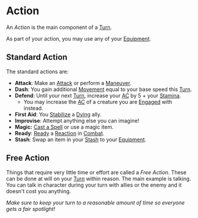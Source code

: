 # Action

An *Action* is the main component of a [Turn](Turn.md).

As part of your action, you may use any of your [Equipment](../../Player%20Characters/Inventory/Equipment.md).

## Standard Action

The standard actions are:

- **Attack**: Make an [Attack](../Combat/Attack.md) or perform a [Maneuver](../Combat/Maneuver.md).
- **Dash**: You gain additional [Movement](../Combat/Movement.md) equal to your base speed this [Turn](Turn.md).
- **Defend**: Until your next [Turn](Turn.md), increase your [AC](../../Player%20Characters/Derived%20Statistics/Armor%20Class.md) by 5 + your [Stamina](../../Player%20Characters/Attributes/Stamina.md).
	- You may increase the [AC](../../Player%20Characters/Derived%20Statistics/Armor%20Class.md) of a creature you are [Engaged](../Conditions/Engaged.md) with instead.
- **First Aid**: You [Stabilize](../Conditions/Stabilized.md) a [Dying](../Conditions/Dying.md) ally.
- **Improvise**: Attempt anything else you can imagine!
- **Magic:** [Cast a Spell](../../Magic/Spellcasting/Spellcasting.md) or use a magic item.
- **Ready**: [Ready](../Combat/Reaction.md#Ready) a [Reaction](../Combat/Reaction.md) in [Combat](../Combat/Combat.md).
- **Stash**: Swap an item in your [Stash](../../Player%20Characters/Inventory/Stash.md) to your [Equipment](../../Player%20Characters/Inventory/Equipment.md).

## Free Action

Things that require very little time or effort are called a *Free Action*. These can be done at will on your [Turn](Turn.md) within reason. The main example is talking. You can talk in character during your turn with allies or the enemy and it doesn't cost you anything.

*Make sure to keep your turn to a reasonable amount of time so everyone gets a fair spotlight!*
